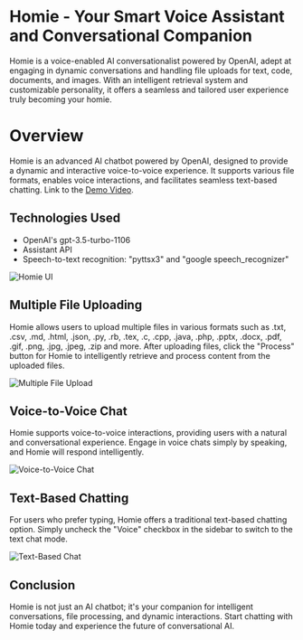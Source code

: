 # Homie - Your Smart Voice Assistant and Conversational Companion
Homie is a voice-enabled AI conversationalist powered by OpenAI, adept at engaging in dynamic conversations and handling file uploads for text, code, documents, and images. With an intelligent retrieval system and customizable personality, it offers a seamless and tailored user experience truly becoming your homie.

# Overview

Homie is an advanced AI chatbot powered by OpenAI, designed to provide a dynamic and interactive voice-to-voice experience. It supports various file formats, enables voice interactions, and facilitates seamless text-based chatting. Link to the [Demo Video](https://youtu.be/mRj5pNMnSew).

## Technologies Used
- OpenAI's gpt-3.5-turbo-1106
- Assistant API
- Speech-to-text recognition: "pyttsx3" and "google speech_recognizer"

![Homie UI](https://i.ibb.co/YhgQfX8/file-2024-01-17-22-47-37.png)

## Multiple File Uploading

Homie allows users to upload multiple files in various formats such as .txt, .csv, .md, .html, .json, .py, .rb, .tex, .c, .cpp, .java, .php, .pptx, .docx, .pdf, .gif, .png, .jpg, .jpeg, .zip and more. After uploading files, click the "Process" button for Homie to intelligently retrieve and process content from the uploaded files.

![Multiple File Upload](https://i.ibb.co/zRtQWgK/chating-Made-with-Clipchamp.gif)

## Voice-to-Voice Chat

Homie supports voice-to-voice interactions, providing users with a natural and conversational experience. Engage in voice chats simply by speaking, and Homie will respond intelligently. 

![Voice-to-Voice Chat](https://i.ibb.co/kBVDshR/Homie-vid.gif)

## Text-Based Chatting

For users who prefer typing, Homie offers a traditional text-based chatting option. Simply uncheck the "Voice" checkbox in the sidebar to switch to the text chat mode.

![Text-Based Chat](https://i.ibb.co/c1MSvNJ/chating-Made-with-Clipchamp-1.gif)

## Conclusion

Homie is not just an AI chatbot; it's your companion for intelligent conversations, file processing, and dynamic interactions. Start chatting with Homie today and experience the future of conversational AI.

